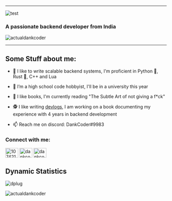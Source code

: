 ----

![test](https://user-images.githubusercontent.com/60839576/162449552-bf1b0ac1-c02f-4aae-89c9-06f728f81007.png)
<h3 align="left">A passionate backend developer from India</h3>
<p align="left"> <img src="https://komarev.com/ghpvc/?username=actualdankcoder&label=Profile%20views&color=0e75b6&style=flat" alt="actualdankcoder" /> </p>
</a> </p>

----

## Some Stuff about me: 

- 🎃 I like to write scalable backend systems, I'm proficient in Python 🐍, Rust 🦀, C++ and Lua

- 🌱 I’m a high school code hobbyist, I'll be in a university this year

- 📖 I like books, I'm currently reading "The Subtle Art of not giving a f*ck"

- 🕵️ I like writing [devlogs](https://www.dankcoder.me/), I am working on a book documenting my experience with 4 years in backend development

- 📫 Reach me on discord: DankCoder#9983

<h3 align="left">Connect with me:</h3>
<p align="left">
   <a href="https://stackoverflow.com/users/10742105" target="blank"><img align="center" src="https://raw.githubusercontent.com/rahuldkjain/github-profile-readme-generator/master/src/images/icons/Social/stack-overflow.svg" alt="10742105" height="30" width="40" /></a>
   <a href="https://www.youtube.com/c/dankcoder" target="blank"><img align="center" src="https://raw.githubusercontent.com/rahuldkjain/github-profile-readme-generator/master/src/images/icons/Social/youtube.svg" alt="dankcoder" height="30" width="40" /></a>
   <a href="https://www.codechef.com/users/dankcoder" target="blank"><img align="center" src="https://cdn.jsdelivr.net/npm/simple-icons@3.1.0/icons/codechef.svg" alt="dankcoder" height="30" width="40" /></a>
</p>

## Dynamic Statistics
![dplug](https://api.bakerie.gq/theme-1/488688724948025357)

<p><img align="left" src="https://github-readme-stats.vercel.app/api/top-langs?username=actualdankcoder&show_icons=true&locale=en&layout=compact&theme=radical" alt="actualdankcoder" /></p>
